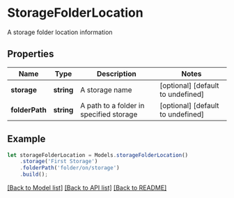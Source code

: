 # StorageFolderLocation

A storage folder location information             

## Properties
Name | Type | Description | Notes
---- | ---- | ----------- | -----
**storage** | **string** | A storage name              | [optional] [default to undefined]
**folderPath** | **string** | A path to a folder in specified storage              | [optional] [default to undefined]


## Example
```typescript
let storageFolderLocation = Models.storageFolderLocation()
    .storage('First Storage')
    .folderPath('folder/on/storage')
    .build();
```


[[Back to Model list]](README.md#documentation-for-models) [[Back to API list]](README.md#documentation-for-api-endpoints) [[Back to README]](README.md)
